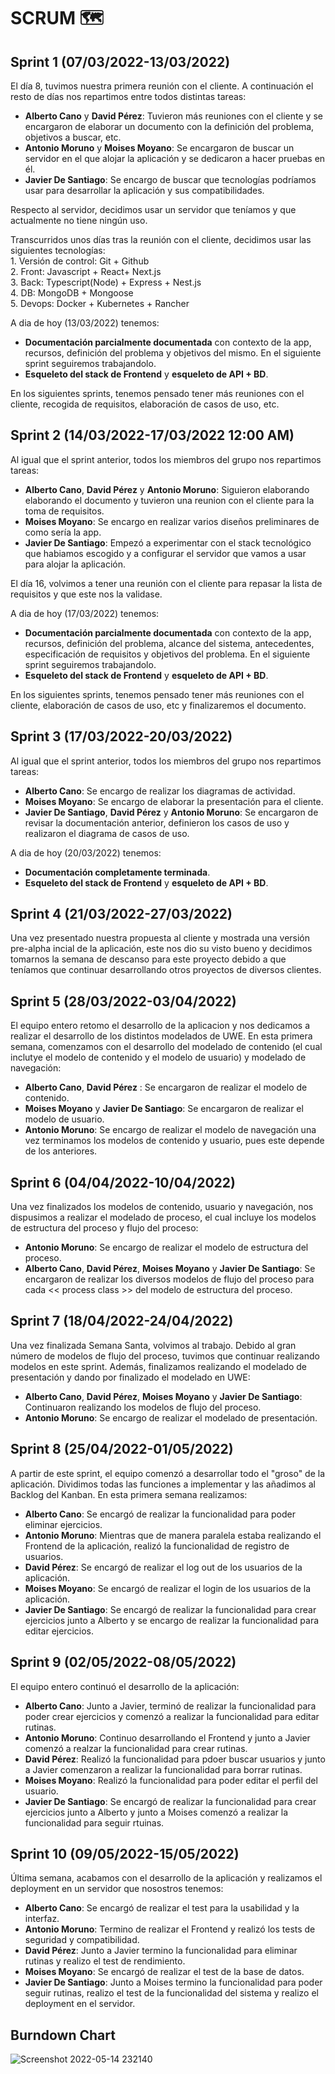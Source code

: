 # SCRUM 🗺️

## Sprint 1 (07/03/2022-13/03/2022)  
  El día 8, tuvimos nuestra primera reunión con el cliente. A continuación el resto de días nos repartimos entre todos distintas tareas:  
   - __Alberto Cano__ y __David Pérez__: Tuvieron más reuniones con el cliente y se encargaron de elaborar un documento con la definición del problema, objetivos a buscar, etc.   
   - __Antonio Moruno__ y __Moises Moyano__: Se encargaron de buscar un servidor en el que alojar la aplicación y se dedicaron a hacer pruebas en él.  
   - __Javier De Santiago__: Se encargo de buscar que tecnologías podríamos usar para desarrollar la aplicación y sus compatibilidades.  
   
   Respecto al servidor, decidimos usar un servidor que teníamos y que actualmente no tiene ningún uso.
   
   Transcurridos unos días tras la reunión con el cliente, decidimos usar las siguientes tecnologías:  
      1. Versión de control: Git + Github  
      2. Front: Javascript + React+ Next.js  
      3. Back: Typescript(Node) + Express + Nest.js  
      4. DB: MongoDB + Mongoose  
      5. Devops: Docker + Kubernetes + Rancher
     
 
   A dia de hoy (13/03/2022) tenemos:  
   - __Documentación parcialmente documentada__ con contexto de la app, recursos, definición del problema y objetivos del mismo. En el siguiente sprint seguiremos trabajandolo.    
   - __Esqueleto del stack de Frontend__ y __esqueleto de API + BD__.  
      
   En los siguientes sprints, tenemos pensado tener más reuniones con el cliente, recogida de requisitos, elaboración de casos de uso, etc.





  ## Sprint 2 (14/03/2022-17/03/2022 12:00 AM)  
   Al igual que el sprint anterior, todos los miembros del grupo nos repartimos tareas:  
   - __Alberto Cano__, __David Pérez__ y __Antonio Moruno__: Siguieron elaborando elaborando el documento y tuvieron una reunion con el cliente para la toma de     requisitos.   
   - __Moises Moyano__: Se encargo en realizar varios diseños preliminares de como sería la app.  
   - __Javier De Santiago__: Empezó a experimentar con el stack tecnológico que habiamos escogido y a configurar el servidor que vamos a usar para alojar la aplicación.
    
    
   El día 16, volvimos a tener una reunión con el cliente para repasar la lista de requisitos y que este nos la validase.
   
   
   A dia de hoy (17/03/2022) tenemos:  
   - __Documentación parcialmente documentada__ con contexto de la app, recursos, definición del problema, alcance del sistema, antecedentes, especificación de requisitos y objetivos del problema. En el siguiente sprint seguiremos trabajandolo.      
   - __Esqueleto del stack de Frontend__ y __esqueleto de API + BD__.  

  En los siguientes sprints, tenemos pensado tener más reuniones con el cliente, elaboración de casos de uso, etc y finalizaremos el documento.





## Sprint 3 (17/03/2022-20/03/2022)  
  Al igual que el sprint anterior, todos los miembros del grupo nos repartimos tareas:  
  - __Alberto Cano__: Se encargo de realizar los diagramas de actividad.  
  - __Moises Moyano__: Se encargo de elaborar la presentación para el cliente.  
  - __Javier De Santiago__, __David Pérez__ y __Antonio Moruno__: Se encargaron de revisar la documentación anterior, definieron los casos de uso y realizaron el diagrama de casos de uso.  


A dia de hoy (20/03/2022) tenemos:  
   - __Documentación completamente terminada__.     
   - __Esqueleto del stack de Frontend__ y __esqueleto de API + BD__.  





## Sprint 4 (21/03/2022-27/03/2022)  
  Una vez presentado nuestra propuesta al cliente y mostrada una versión pre-alpha incial de la aplicación, este nos dio su visto bueno y decidimos tomarnos la semana de descanso para este proyecto debido a que teníamos que continuar desarrollando otros proyectos de diversos clientes.
  
  
  
  
## Sprint 5 (28/03/2022-03/04/2022)  
   El equipo entero retomo el desarrollo de la aplicacion y nos dedicamos a realizar el desarrollo de los distintos modelados de UWE. En esta primera semana, comenzamos con el desarrollo del modelado de contenido (el cual inclutye el modelo de contenido y el modelo de usuario) y modelado de navegación:
   - __Alberto Cano__, __David Pérez__ : Se encargaron de realizar el modelo de contenido.
   - __Moises Moyano__ y __Javier De Santiago__: Se encargaron de realizar el modelo de usuario.
   - __Antonio Moruno__: Se encargo de realizar el modelo de navegación una vez terminamos los modelos de contenido y usuario, pues este depende de los anteriores.
   
   
   
   
## Sprint 6 (04/04/2022-10/04/2022)  
   Una vez finalizados los modelos de contenido, usuario y navegación, nos dispusimos a realizar el modelado de proceso, el cual incluye los modelos de estructura del proceso y flujo del proceso:  
   - __Antonio Moruno__: Se encargo de realizar el modelo de estructura del proceso.  
   - __Alberto Cano__, __David Pérez__, __Moises Moyano__ y __Javier De Santiago__: Se encargaron de realizar los diversos modelos de flujo del proceso para cada     << process class >> del modelo de estructura del proceso.  
   
   
   
## Sprint 7 (18/04/2022-24/04/2022)  
   Una vez finalizada Semana Santa, volvimos al trabajo. Debido al gran número de modelos de flujo del proceso, tuvimos que continuar realizando modelos en este sprint. Además, finalizamos realizando el modelado de presentación y dando por finalizado el modelado en UWE:  
   - __Alberto Cano__, __David Pérez__, __Moises Moyano__ y __Javier De Santiago__: Continuaron realizando los modelos de flujo del proceso.  
   - __Antonio Moruno__: Se encargo de realizar el modelado de presentación.  
   
   
  
   
## Sprint 8 (25/04/2022-01/05/2022)  
   A partir de este sprint, el equipo comenzó a desarrollar todo el "groso" de la aplicación. Dividimos todas las funciones a implementar y las añadimos al Backlog del Kanban. En esta primera semana realizamos:  
   - __Alberto Cano__: Se encargó de realizar la funcionalidad para poder eliminar ejercicios.  
   - __Antonio Moruno__: Mientras que de manera paralela estaba realizando el Frontend de la aplicación, realizó la funcionalidad de registro de usuarios.  
   - __David Pérez__: Se encargó de realizar el log out de los usuarios de la aplicación.  
   - __Moises Moyano__: Se encargó de realizar el login de los usuarios de la aplicación.  
   - __Javier De Santiago__: Se encargó de realizar la funcionalidad para crear ejercicios junto a Alberto y se encargo de realizar la funcionalidad para editar ejercicios.  
   
   
   
## Sprint 9 (02/05/2022-08/05/2022)  
   El equipo entero continuó el desarrollo de la aplicación:
   - __Alberto Cano__: Junto a Javier, terminó de realizar la funcionalidad para poder crear ejercicios y comenzó a realizar la funcionalidad para editar rutinas.  
   - __Antonio Moruno__: Continuo desarrollando el Frontend y junto a Javier comenzó a realzar la funcionalidad para crear rutinas.  
   - __David Pérez__: Realizó la funcionalidad para pdoer buscar usuarios y junto a Javier comenzaron a realizar la funcionalidad para borrar rutinas.  
   - __Moises Moyano__: Realizó la funcionalidad para poder editar el perfil del usuario.  
   - __Javier De Santiago__: Se encargó de realizar la funcionalidad para crear ejercicios junto a Alberto y junto a Moises comenzó a realizar la funcionalidad para seguir rtuinas.  
   
   
   
   
 ## Sprint 10 (09/05/2022-15/05/2022)  
   Última semana, acabamos con el desarrollo de la aplicación y realizamos el deployment en un servidor que nosostros tenemos:
   - __Alberto Cano__: Se encargó de realizar el test para la usabilidad y la interfaz.  
   - __Antonio Moruno__: Termino de realizar el Frontend y realizó los tests de seguridad y compatibilidad.  
   - __David Pérez__: Junto a Javier termino la funcionalidad para eliminar rutinas y realizo el test de rendimiento.  
   - __Moises Moyano__: Se encargó de realizar el test de la base de datos.  
   - __Javier De Santiago__: Junto a Moises termino la funcionalidad para poder seguir rutinas, realizo el test de la funcionalidad del sistema y realizo el deployment en el servidor.  
   

## Burndown Chart
![Screenshot 2022-05-14 232140](https://user-images.githubusercontent.com/55747717/168490334-1fb7798e-5586-4180-bcd1-df68e9af33ca.png)
